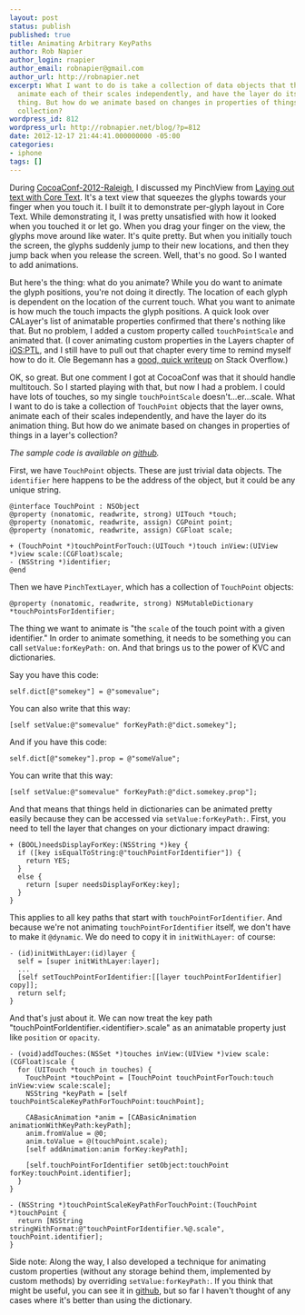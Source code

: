 ```yaml
---
layout: post
status: publish
published: true
title: Animating Arbitrary KeyPaths
author: Rob Napier
author_login: rnapier
author_email: robnapier@gmail.com
author_url: http://robnapier.net
excerpt: What I want to do is take a collection of data objects that the layer owns,
  animate each of their scales independently, and have the layer do its animation
  thing. But how do we animate based on changes in properties of things in a layer's
  collection?
wordpress_id: 812
wordpress_url: http://robnapier.net/blog/?p=812
date: 2012-12-17 21:44:41.000000000 -05:00
categories:
- iphone
tags: []
---
```

During <a href="http://cocoaconf.com/raleigh-2012/home">CocoaConf-2012-Raleigh</a>, I discussed my PinchView from <a href="http://robnapier.net/blog/laying-out-text-with-coretext-547">Laying out text with Core Text</a>. It's a text view that squeezes the glyphs towards your finger when you touch it. I built it to demonstrate per-glyph layout in Core Text. While demonstrating it, I was pretty unsatisfied with how it looked when you touched it or let go. When you drag your finger on the view, the glyphs move around like water. It's quite pretty. But when you initially touch the screen, the glyphs suddenly jump to their new locations, and then they jump back when you release the screen. Well, that's no good. So I wanted to add animations.

But here's the thing: what do you animate? While you do want to animate the glyph positions, you're not doing it directly. The location of each glyph is dependent on the location of the current touch. What you want to animate is how much the touch impacts the glyph positions. A quick look over CALayer's list of animatable properties confirmed that there's nothing like that. But no problem, I added a custom property called `touchPointScale` and animated that. (I cover animating custom properties in the Layers chapter of <a href="http://iosptl.com">iOS:PTL</a>, and I still have to pull out that chapter every time to remind myself how to do it. Ole Begemann has a <a href="http://stackoverflow.com/questions/2395382/animating-a-custom-property-of-calayer-subclass">good, quick writeup</a> on Stack Overflow.)
<!-- more -->
OK, so great. But one comment I got at CocoaConf was that it should handle multitouch. So I started playing with that, but now I had a problem. I could have lots of touches, so my single `touchPointScale` doesn't...er...scale. What I want to do is take a collection of `TouchPoint` objects that the layer owns, animate each of their scales independently, and have the layer do its animation thing. But how do we animate based on changes in properties of things in a layer's collection?

*The sample code is available on <a href="https://github.com/rnapier/richtext-coretext/tree/master/PinchText">github</a>.*

First, we have `TouchPoint` objects. These are just trivial data objects. The `identifier` here happens to be the address of the object, but it could be any unique string.

``` objc
@interface TouchPoint : NSObject
@property (nonatomic, readwrite, strong) UITouch *touch;
@property (nonatomic, readwrite, assign) CGPoint point;
@property (nonatomic, readwrite, assign) CGFloat scale;

+ (TouchPoint *)touchPointForTouch:(UITouch *)touch inView:(UIView *)view scale:(CGFloat)scale;
- (NSString *)identifier;
@end
```

Then we have `PinchTextLayer`, which has a collection of `TouchPoint` objects:

``` objc
@property (nonatomic, readwrite, strong) NSMutableDictionary *touchPointsForIdentifier;
```

The thing we want to animate is "the `scale` of the touch point with a given identifier." In order to animate something, it needs to be something you can call `setValue:forKeyPath:` on. And that brings us to the power of KVC and dictionaries.

Say you have this code:

``` objc
self.dict[@"somekey"] = @"somevalue";
```

You can also write that this way:

``` objc
[self setValue:@"somevalue" forKeyPath:@"dict.somekey"];
```

And if you have this code:

``` objc
self.dict[@"somekey"].prop = @"someValue";
```

You can write that this way:

``` objc
[self setValue:@"somevalue" forKeyPath:@"dict.somekey.prop"];
```

And that means that things held in dictionaries can be animated pretty easily because they can be accessed via `setValue:forKeyPath:`. First, you need to tell the layer that changes on your dictionary impact drawing:

``` objc
+ (BOOL)needsDisplayForKey:(NSString *)key {
  if ([key isEqualToString:@"touchPointForIdentifier"]) {
    return YES;
  }
  else {
    return [super needsDisplayForKey:key];
  }
}
```

This applies to all key paths that start with `touchPointForIdentifier`. And because we're not animating `touchPointForIdentifier` itself, we don't have to make it `@dynamic`. We do need to copy it in `initWithLayer:` of course:

``` objc
- (id)initWithLayer:(id)layer {
  self = [super initWithLayer:layer];
  ...
  [self setTouchPointForIdentifier:[[layer touchPointForIdentifier] copy]];
  return self;
}
```

And that's just about it. We can now treat the key path "touchPointForIdentifier.&lt;identifier&gt;.scale" as an animatable property just like `position` or `opacity`.

``` objc
- (void)addTouches:(NSSet *)touches inView:(UIView *)view scale:(CGFloat)scale {
  for (UITouch *touch in touches) {
    TouchPoint *touchPoint = [TouchPoint touchPointForTouch:touch inView:view scale:scale];
    NSString *keyPath = [self touchPointScaleKeyPathForTouchPoint:touchPoint];

    CABasicAnimation *anim = [CABasicAnimation animationWithKeyPath:keyPath];
    anim.fromValue = @0;
    anim.toValue = @(touchPoint.scale);
    [self addAnimation:anim forKey:keyPath];

    [self.touchPointForIdentifier setObject:touchPoint forKey:touchPoint.identifier];
  }
}

- (NSString *)touchPointScaleKeyPathForTouchPoint:(TouchPoint *)touchPoint {
  return [NSString stringWithFormat:@"touchPointForIdentifier.%@.scale", touchPoint.identifier];
}
```

Side note: Along the way, I also developed a technique for animating custom properties (without any storage behind them, implemented by custom methods) by overriding `setValue:forKeyPath:`. If you think that might be useful, you can see it in <a href="https://github.com/rnapier/richtext-coretext/tree/4eb482dcfe2340f09d553c707a5b3b2a4116ff63">github</a>, but so far I haven't thought of any cases where it's better than using the dictionary.
